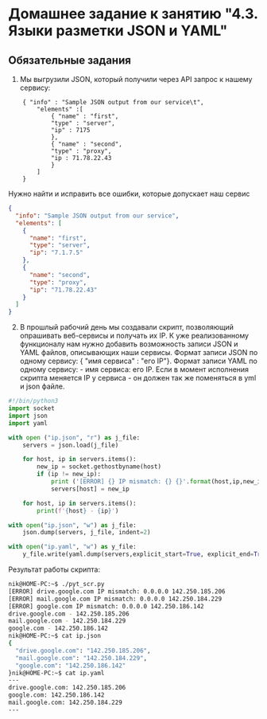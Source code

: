 # Домашнее задание к занятию "4.3. Языки разметки JSON и YAML"

## Обязательные задания

1. Мы выгрузили JSON, который получили через API запрос к нашему сервису:

```
    { "info" : "Sample JSON output from our service\t",
        "elements" :[
            { "name" : "first",
            "type" : "server",
            "ip" : 7175 
            },
            { "name" : "second",
            "type" : "proxy",
            "ip : 71.78.22.43
            }
        ]
    }
```

Нужно найти и исправить все ошибки, которые допускает наш сервис

```json
{
  "info": "Sample JSON output from our service",
  "elements": [
    {
      "name": "first",
      "type": "server",
      "ip": "7.1.7.5"
    },
    {
      "name": "second",
      "type": "proxy",
      "ip": "71.78.22.43"
    }
  ]
}
```

2. В прошлый рабочий день мы создавали скрипт, позволяющий опрашивать веб-сервисы и получать их IP. К уже реализованному
   функционалу нам нужно добавить возможность записи JSON и YAML файлов, описывающих наши сервисы. Формат записи JSON по
   одному сервису: { "имя сервиса" : "его IP"}. Формат записи YAML по одному сервису: - имя сервиса: его IP. Если в
   момент исполнения скрипта меняется IP у сервиса - он должен так же поменяться в yml и json файле.

```python
#!/bin/python3
import socket
import json
import yaml

with open ("ip.json", "r") as j_file:
    servers = json.load(j_file)

    for host, ip in servers.items():
        new_ip = socket.gethostbyname(host)
        if (ip != new_ip):
            print ('[ERROR] {} IP mismatch: {} {}'.format(host,ip,new_ip))
            servers[host] = new_ip

    for host, ip in servers.items():
        print(f'{host} - {ip}')

with open("ip.json", "w") as j_file:
    json.dump(servers, j_file, indent=2)

with open("ip.yaml", "w") as y_file:
    y_file.write(yaml.dump(servers,explicit_start=True, explicit_end=True))
```

Результат работы скрипта:
```bash
nik@HOME-PC:~$ ./pyt_scr.py
[ERROR] drive.google.com IP mismatch: 0.0.0.0 142.250.185.206
[ERROR] mail.google.com IP mismatch: 0.0.0.0 142.250.184.229
[ERROR] google.com IP mismatch: 0.0.0.0 142.250.186.142
drive.google.com - 142.250.185.206
mail.google.com - 142.250.184.229
google.com - 142.250.186.142
nik@HOME-PC:~$ cat ip.json
{
  "drive.google.com": "142.250.185.206",
  "mail.google.com": "142.250.184.229",
  "google.com": "142.250.186.142"
}nik@HOME-PC:~$ cat ip.yaml
---
drive.google.com: 142.250.185.206
google.com: 142.250.186.142
mail.google.com: 142.250.184.229
---
```